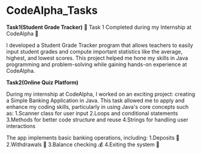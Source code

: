 # CodeAlpha_Tasks

**Task1(Student Grade Tracker)**
🚀 Task 1 Completed during my Internship at CodeAlpha 🚀

I developed a Student Grade Tracker program that allows teachers to easily input student grades and compute important statistics like the average, highest, and lowest scores. This project helped me hone my skills in Java programming and problem-solving while gaining hands-on experience at CodeAlpha.

**Task2(Online Quiz Platform)**

During my internship at CodeAlpha, I worked on an exciting project: creating a Simple Banking Application in Java. This task allowed me to apply and enhance my coding skills, particularly in using Java's core concepts such as:
1.Scanner class for user input
2.Loops and conditional statements
3.Methods for better code structure and reuse
4.Strings for handling user interactions

The app implements basic banking operations, including:
1.Deposits 🏦
2.Withdrawals 💸
3.Balance checking 💰
4.Exiting the system 🚪
